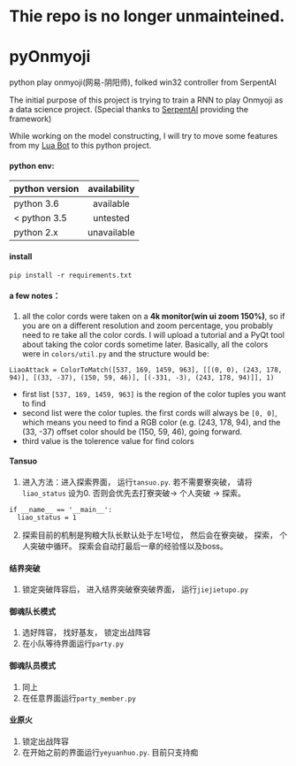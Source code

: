 # Thie repo is no longer unmainteined.

# pyOnmyoji
python play onmyoji(网易-阴阳师), folked win32 controller from SerpentAI

The initial purpose of this project is trying to train a RNN to play Onmyoji as a data science project. (Special thanks to [SerpentAI](https://github.com/SerpentAI/SerpentAI) providing the framework)

While working on the model constructing, I will try to move some features from my [Lua Bot](https://github.com/luoy2/yys_lua_script) to this python project.

#### python env:

| python version        | availability |
| ------------- |:-------------:|
|python 3.6| available |
|< python 3.5 | untested     |
|python 2.x| unavailable |


#### install
```
pip install -r requirements.txt
```



#### a few notes：
1. all the color cords were taken on a **4k monitor(win ui zoom 150%)**, so if you are on a different resolution and zoom percentage, you probably need to re take all the color cords. I will upload a tutorial and a PyQt tool about taking the color cords sometime later. Basically, all the colors were in `colors/util.py` and the structure would be:

```
LiaoAttack = ColorToMatch([537, 169, 1459, 963], [[(0, 0), (243, 178, 94)], [(33, -37), (150, 59, 46)], [(-331, -3), (243, 178, 94)]], 1)
```

  - first list `[537, 169, 1459, 963]` is the region of the color tuples you want to find
  - second list were the color tuples. the first cords will always be `[0, 0]`, which means you need to find a RGB color (e.g. (243, 178, 94), and the (33, -37) offset color should be (150, 59, 46), going forward.
  - third value is the tolerence value for find colors
 
 
 
 #### Tansuo
1. 进入方法：进入探索界面， 运行`tansuo.py`. 若不需要寮突破， 请将`liao_status` 设为0. 否则会优先去打寮突破-> 个人突破 -> 探索。
  ```
  if __name__ == '__main__':
    liao_status = 1
  ```
2. 探索目前的机制是狗粮大队长默认处于左1号位， 然后会在寮突破， 探索， 个人突破中循环。 探索会自动打最后一章的经验怪以及boss。
  
  
 #### 结界突破
 1. 锁定突破阵容后， 进入结界突破寮突破界面， 运行`jiejietupo.py`
 
 #### 御魂队长模式
 1. 选好阵容， 找好基友， 锁定出战阵容
 2. 在小队等待界面运行`party.py`
 
 #### 御魂队员模式
 1. 同上
 2. 在任意界面运行`party_member.py`
 
 
 #### 业原火
 1. 锁定出战阵容
 2. 在开始之前的界面运行`yeyuanhuo.py`. 目前只支持痴
 
 
 
